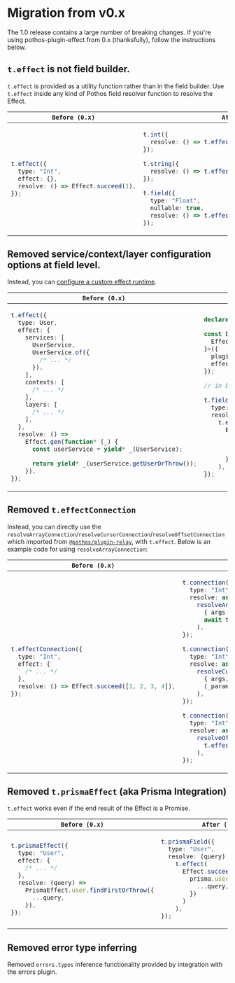 # Migration from v0.x

The 1.0 release contains a large number of breaking changes. If you're using pothos-plugin-effect from 0.x (thanksfully), follow the instructions below.

## `t.effect` is not field builder.

`t.effect` is provided as a utility function rather than in the field builder. Use `t.effect` inside any kind of Pothos field resolver function to resolve the Effect.

<table>
<thead>
<tr>
<th><code>Before (0.x)</code></th>
<th><code>After (1.0.0 ~)</code></th>
</thead>
<tbody>
<tr>
<td>

```ts
t.effect({
  type: "Int",
  effect: {},
  resolve: () => Effect.succeed(1),
});
```

</td>
<td>

```ts
t.int({
  resolve: () => t.effect(Effect.succeed(1)),
});

t.string({
  resolve: () => t.effect(Effect.succeed("Hello, World!")),
});

t.field({
  type: "Float",
  nullable: true,
  resolve: () => t.effect(Effect.succeedNone),
});
```

</td>
</tr>
</tbody>
</table>

## Removed service/context/layer configuration options at field level.

Instead, you can [configure a custom effect runtime](./README.md#configure-custom-runtime).

<table>
<thead>
<tr>
<th><code>Before (0.x)</code></th>
<th><code>After (1.0.0 ~)</code></th>
</thead>
<tbody>
<tr>
<td>

```ts
t.effect({
  type: User,
  effect: {
    services: [
      UserService,
      UserService.of({
        /* ... */
      }),
    ],
    contexts: [
      /* ... */
    ],
    layers: [
      /* ... */
    ],
  },
  resolve: () =>
    Effect.gen(function* (_) {
      const userService = yield* _(UserService);

      return yield* _(userService.getUserOrThrow());
    }),
});
```

</td>
<td>

```ts
declare const effectRuntime: Runtime.Runtime<UserService>;

const builder = new SchemaBuilder<{
  EffectRuntime: typeof effectRuntime;
}>({
  plugins: [EffectPlugin],
  effectOptions: { effectRuntime },
});

// in builder:

t.field({
  type: User,
  resolve: () =>
    t.effect(
      Effect.gen(function* (_) {
        const userService = yield* _(UserService);

        return yield* _(userService.getUserOrThrow());
      })
    ),
});
```

</td>
</tr>
</tbody>
</table>

## Removed `t.effectConnection`

Instead, you can directly use the `resolveArrayConnection`/`resolveCursorConnection`/`resolveOffsetConnection` which imported from [`@pothos/plugin-relay`](https://pothos-graphql.dev/docs/plugins/relay), with `t.effect`. Below is an example code for using `resolveArrayConnection`:

<table>
<thead>
<tr>
<th><code>Before (0.x)</code></th>
<th><code>After (1.0.0 ~)</code></th>
</thead>
<tbody>
<tr>
<td>

```ts
t.effectConnection({
  type: "Int",
  effect: {
    /* ... */
  },
  resolve: () => Effect.succeed([1, 2, 3, 4]),
});
```

</td>
<td>

```ts
t.connection({
  type: "Int",
  resolve: async (_root, args) =>
    resolveArrayConnection(
      { args },
      await t.effect(Effect.succeed([1, 2, 3, 4]))
    ),
});

t.connection({
  type: "Int",
  resolve: async (_root, args) =>
    resolveCursorConnection(
      { args, toCursor: (id) => id },
      (_params) => t.effect(Effect.succeed([1, 2, 3, 4]))
    ),
});

t.connection({
  type: "Int",
  resolve: async (_root, args) =>
    resolveOffsetConnection({ args }, (_params) =>
      t.effect(Effect.succeed([1, 2, 3, 4]))
    ),
});
```

</td>
</tr>
</tbody>
</table>

## Removed `t.prismaEffect` (aka Prisma Integration)

`t.effect` works even if the end result of the Effect is a Promise.

<table>
<thead>
<tr>
<th><code>Before (0.x)</code></th>
<th><code>After (1.0.0 ~)</code></th>
</thead>
<tbody>
<tr>
<td>

```ts
t.prismaEffect({
  type: "User",
  effect: {
    /* ... */
  },
  resolve: (query) =>
    PrismaEffect.user.findFirstOrThrow({
      ...query,
    }),
});
```

</td>
<td>

```ts
t.prismaField({
  type: "User",
  resolve: (query) =>
    t.effect(
      Effect.succeed(
        prisma.user.findFirstOrThrow({
          ...query,
        })
      )
    ),
});
```

</td>
</tr>
</tbody>
</table>

## Removed error type inferring

Removed `errors.types` inference functionality provided by integration with the errors plugin.
